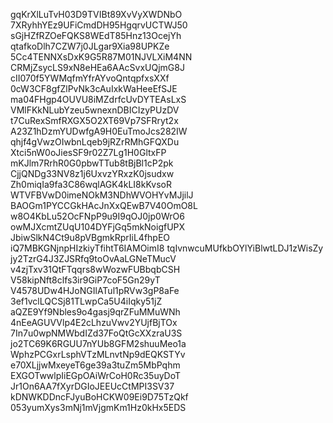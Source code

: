 gqKrXlLuTvH03D9TVIBt89XvVyXWDNbO
7XRyhhYEz9UFiCmdDH95HgqrvUCTWJ50
sGjHZfRZOeFQKS8WEdT85Hnz13OcejYh
qtafkoDlh7CZW7j0JLgar9Xia98UPKZe
5Cc4TENNXsDxK9G5R87M01NJVLXiM4NN
CRMjZsycLS9xN8eHEa6AAcSvxUQjmG8J
cII070f5YWMqfmYfrAYvoQntqpfxsXXf
0cW3CF8gfZlPvNk3cAuIxkWaHeeEfSJE
ma04FHgp4OUVU8iMZdrfcUvDYTEAsLxS
VMlFKkNLubYzeu5wnexnDBICIzyPUzDV
t7CuRexSmfRXGX5O2XT69Vp7SFRryt2x
A23Z1hDzmYUDwfgA9H0EuTmoJcs282IW
qhjf4gVwzOIwbnLqeb9jRZrRMhGFQXDu
Xtci5nW0oJiesSF9r02Z7Lg1H0GltxFP
mKJlm7RrhR0G0pbwTTub8tBjBl1cP2pk
CjjQNDg33NV8z1j6UxvzYRxzK0jsudxw
Zh0miqIa9fa3C86wqlAGK4kLI8kKvsoR
WTVFBVwD0imeNOkM3NDhWVOHYvMJjilJ
BAOGm1PYCCGkHAcJnXxQEwB7V40OmO8L
w8O4KbLu52OcFNpP9u9I9qOJ0jp0WrO6
owMJXcmtZUqU104DYFjGq5mkNoigfUPX
JbiwSlkN4Ct9u8pVBgmkRprIiL4fhpEO
iQ7MBKGNjnpHIzkiyTfihtT6IAMOimI8
tqIvnwcuMUfkbOYlYiBlwtLDJ1zWisZy
jy2TzrG4J3ZJSRfq9toOvAaLGNeTMucV
v4zjTxv31QtFTqqrs8wWozwFUBbqbCSH
V58kipNft8clfs3ir9GiP7coF5Gn29yT
V4578UDw4HJoNGIlATul1pRVw3gP8aFe
3ef1vclLQCSj81TLwpCa5U4iIqky51jZ
aQZE9Yf9Nbles9o4gasj9qrZFuMMuWNh
4nEeAGUVVlp4E2cLhzuVwv2YUjfBjTOx
7In7u0wpNMWbdIZd37FoQtGcXXzraU3S
jo2TC69K6RGUU7nYUb8GFM2shuuMeo1a
WphzPCGxrLsphVTzMLnvtNp9dEQKSTYv
e70XLjjwMxeyeT6ge39a3tuZm5MbPqhm
EXGOTwwlpIiEGpOAiWrCoH0Rc35uyDoT
Jr1On6AA7fXyrDGIoJEEUcCtMPI3SV37
kDNWKDDncFJyuBoHCKW09Ei9D75TzQkf
053yumXys3mNj1mVjgmKm1Hz0kHx5EDS
